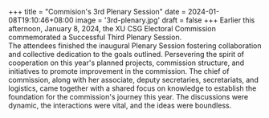 +++
title = "Commision's 3rd Plenary Session"
date = 2024-01-08T19:10:46+08:00
image = '3rd-plenary.jpg'
draft = false
+++
Earlier this afternoon, January 8, 2024, the XU CSG Electoral Commission commemorated a Successful Third Plenary Session.\
The attendees finished the inaugural Plenary Session fostering collaboration and collective dedication to the goals outlined. Persevering the spirit of cooperation on this year's planned projects, commission structure, and initiatives to promote improvement in the commission.
The chief of commission, along with her associate, deputy secretaries, secretariats, and logistics, came together with a shared focus on knowledge to establish the foundation for the commission's journey this year. The discussions were dynamic, the interactions were vital, and the ideas were boundless.
